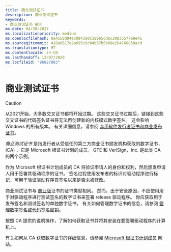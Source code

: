 ```yaml
---
title: 商业测试证书
description: 商业测试证书
keywords:
- 商业测试证书 WDK
ms.date: 04/20/2017
ms.localizationpriority: medium
ms.openlocfilehash: 8a4558d94ec0943a0c18965cd6c20835577a9e41
ms.sourcegitcommit: 418e6617e2a695c9cb4b37b5b60e264760858acd
ms.translationtype: MT
ms.contentlocale: zh-CN
ms.lasthandoff: 12/07/2020
ms.locfileid: "96827883"
---
```

# <a name="commercial-test-certificate"></a>商业测试证书

 > [!CAUTION] 
 > 从2021开始，大多数交叉证书都将开始过期。 这些交叉证书过期后，链接到这些交叉证书的代码签名证书将无法再创建新的内核模式数字签名。 这会影响 Windows 的所有版本。 有关详细信息，请参阅 [弃用软件发行者证书和商业发布证书](deprecation-of-software-publisher-certificates-and-commercial-release-certificates.md)。
 
*商业测试证书* 是指发行者从受信任的第三方商业证书颁发机构获取的数字证书， (CA) ，它是 Microsoft 根证书计划的成员。 GTE 和 VeriSign，Inc. 是此类 CA 的两个示例。

作为 Microsoft 根证书计划成员的 CA 将验证申请人的身份和权利，然后颁发申请人用于签署其驱动程序的证书。 签名过程使用发布者的标识对驱动程序进行标记，可用于验证驱动程序自签名以来是否未被修改。

商业测试证书与 [商业版](commercial-release-certificate.md)证书的证书类型相同。 然而，出于安全原因，不应使用用于对驱动程序进行测试签名的数字证书来签署 release 驱动程序。 你应获取用于发布签名和测试签名的单独数字证书。 有关如何管理数字证书的信息，请参阅 [管理数字签名或代码签名密钥](managing-the-digital-signature-or-code-signing-keys.md)。

按照 CA 提供的说明操作，了解如何获取证书并将其安装在要签署驱动程序的计算机上。

有关如何从 CA 获取数字证书的详细信息，请参阅 [Microsoft 根证书计划成员](/previous-versions/ms995347(v=msdn.10)) 网站。

 

